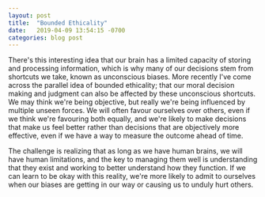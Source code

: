 ```yaml
---
layout: post
title:  "Bounded Ethicality"
date:   2019-04-09 13:54:15 -0700
categories: blog post
---
```


There's this interesting idea that our brain has a limited capacity of storing and processing information, which is why many of our decisions stem from shortcuts we take, known as unconscious biases. More recently I've come across the parallel idea of bounded ethicality; that our moral decision making and judgment can also be affected by these unconscious shortcuts. We may think we're being objective, but really we're being influenced by multiple unseen forces. We will often favour ourselves over others, even if we think we're favouring both equally, and we're likely to make decisions that make us feel better rather than decisions that are objectively more effective, even if we have a way to measure the outcome ahead of time. 

The challenge is realizing that as long as we have human brains, we will have human limitations, and the key to managing them well is understanding that they exist and working to better understand how they function. If we can learn to be okay with this reality, we're more likely to admit to ourselves when our biases are getting in our way or causing us to unduly hurt others. 
